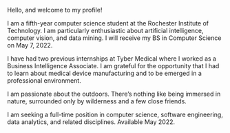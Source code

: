 Hello, and welcome to my profile!

I am a fifth-year computer science student at the Rochester Institute of Technology. I am particularly enthusiastic about artificial intelligence, computer vision, and data mining. I will receive my BS in Computer Science on May 7, 2022.

I have had two previous internships at Tyber Medical where I worked as a Business Intelligence Associate. I am grateful for the opportunity that I had to learn about medical device manufacturing and to be emerged in a professional environment.

I am passionate about the outdoors. There’s nothing like being immersed in nature, surrounded only by wilderness and a few close friends.

I am seeking a full-time position in computer science, software engineering, data analytics, and related disciplines. Available May 2022.
